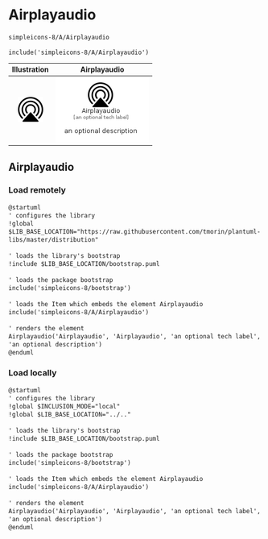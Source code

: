 # Airplayaudio


```text
simpleicons-8/A/Airplayaudio
```

```text
include('simpleicons-8/A/Airplayaudio')
```



| Illustration | Airplayaudio |
| :---: | :---: |
| ![illustration for Illustration](../../simpleicons-8/A/Airplayaudio.png) | ![illustration for Airplayaudio](../../simpleicons-8/A/Airplayaudio.Local.png) |




## Airplayaudio

### Load remotely
```plantuml
@startuml
' configures the library
!global $LIB_BASE_LOCATION="https://raw.githubusercontent.com/tmorin/plantuml-libs/master/distribution"

' loads the library's bootstrap
!include $LIB_BASE_LOCATION/bootstrap.puml

' loads the package bootstrap
include('simpleicons-8/bootstrap')

' loads the Item which embeds the element Airplayaudio
include('simpleicons-8/A/Airplayaudio')

' renders the element
Airplayaudio('Airplayaudio', 'Airplayaudio', 'an optional tech label', 'an optional description')
@enduml
```

### Load locally
```plantuml
@startuml
' configures the library
!global $INCLUSION_MODE="local"
!global $LIB_BASE_LOCATION="../.."

' loads the library's bootstrap
!include $LIB_BASE_LOCATION/bootstrap.puml

' loads the package bootstrap
include('simpleicons-8/bootstrap')

' loads the Item which embeds the element Airplayaudio
include('simpleicons-8/A/Airplayaudio')

' renders the element
Airplayaudio('Airplayaudio', 'Airplayaudio', 'an optional tech label', 'an optional description')
@enduml
```

